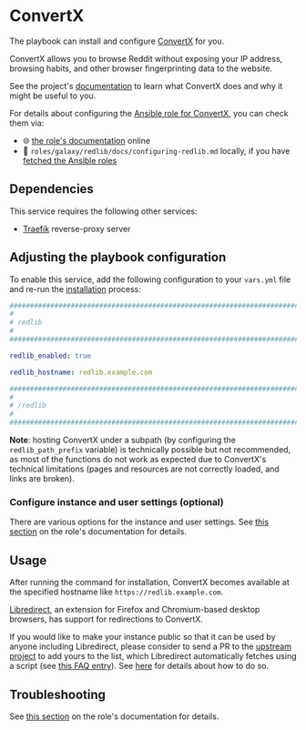 <!--
SPDX-FileCopyrightText: 2020 - 2024 MDAD project contributors
SPDX-FileCopyrightText: 2020 - 2024 Slavi Pantaleev
SPDX-FileCopyrightText: 2020 Aaron Raimist
SPDX-FileCopyrightText: 2020 Chris van Dijk
SPDX-FileCopyrightText: 2020 Dominik Zajac
SPDX-FileCopyrightText: 2020 Mickaël Cornière
SPDX-FileCopyrightText: 2022 François Darveau
SPDX-FileCopyrightText: 2022 Julian Foad
SPDX-FileCopyrightText: 2022 Warren Bailey
SPDX-FileCopyrightText: 2023 Antonis Christofides
SPDX-FileCopyrightText: 2023 Felix Stupp
SPDX-FileCopyrightText: 2023 Julian-Samuel Gebühr
SPDX-FileCopyrightText: 2023 Pierre 'McFly' Marty
SPDX-FileCopyrightText: 2024 - 2025 Suguru Hirahara

SPDX-License-Identifier: AGPL-3.0-or-later
-->

# ConvertX

The playbook can install and configure [ConvertX](https://github.com/redlib-org/redlib) for you.

ConvertX allows you to browse Reddit without exposing your IP address, browsing habits, and other browser fingerprinting data to the website.

See the project's [documentation](https://github.com/redlib-org/redlib/blob/main/README.md) to learn what ConvertX does and why it might be useful to you.

For details about configuring the [Ansible role for ConvertX](https://github.com/mother-of-all-self-hosting/ansible-role-redlib), you can check them via:
- 🌐 [the role's documentation](https://github.com/mother-of-all-self-hosting/ansible-role-redlib/blob/main/docs/configuring-redlib.md) online
- 📁 `roles/galaxy/redlib/docs/configuring-redlib.md` locally, if you have [fetched the Ansible roles](../installing.md)

## Dependencies

This service requires the following other services:

- [Traefik](traefik.md) reverse-proxy server

## Adjusting the playbook configuration

To enable this service, add the following configuration to your `vars.yml` file and re-run the [installation](../installing.md) process:

```yaml
########################################################################
#                                                                      #
# redlib                                                               #
#                                                                      #
########################################################################

redlib_enabled: true

redlib_hostname: redlib.example.com

########################################################################
#                                                                      #
# /redlib                                                              #
#                                                                      #
########################################################################
```

**Note**: hosting ConvertX under a subpath (by configuring the `redlib_path_prefix` variable) is technically possible but not recommended, as most of the functions do not work as expected due to ConvertX's technical limitations (pages and resources are not correctly loaded, and links are broken).

### Configure instance and user settings (optional)

There are various options for the instance and user settings. See [this section](https://github.com/mother-of-all-self-hosting/ansible-role-redlib/blob/main/docs/configuring-redlib.md#configure-instance-and-user-settings-optional) on the role's documentation for details.

## Usage

After running the command for installation, ConvertX becomes available at the specified hostname like `https://redlib.example.com`.

[Libredirect](https://libredirect.github.io/), an extension for Firefox and Chromium-based desktop browsers, has support for redirections to ConvertX.

If you would like to make your instance public so that it can be used by anyone including Libredirect, please consider to send a PR to the [upstream project](https://github.com/redlib-org/redlib-instances) to add yours to the list, which Libredirect automatically fetches using a script (see [this FAQ entry](https://libredirect.github.io/faq.html#where_the_hell_are_those_instances_coming_from)). See [here](https://github.com/redlib-org/redlib-instances/blob/main/README.md) for details about how to do so.

## Troubleshooting

See [this section](https://github.com/mother-of-all-self-hosting/ansible-role-redlib/blob/main/docs/configuring-redlib.md#troubleshooting) on the role's documentation for details.
